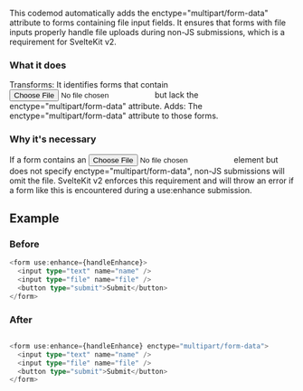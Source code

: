 This codemod automatically adds the enctype="multipart/form-data" attribute to forms containing file input fields. It ensures that forms with file inputs properly handle file uploads during non-JS submissions, which is a requirement for SvelteKit v2.

### What it does
Transforms: It identifies forms that contain <input type="file"> but lack the enctype="multipart/form-data" attribute.
Adds: The enctype="multipart/form-data" attribute to those forms.

### Why it's necessary
If a form contains an <input type="file"> element but does not specify enctype="multipart/form-data", non-JS submissions will omit the file. SvelteKit v2 enforces this requirement and will throw an error if a form like this is encountered during a use:enhance submission.

## Example
### Before

```ts
<form use:enhance={handleEnhance}>
  <input type="text" name="name" />
  <input type="file" name="file" />
  <button type="submit">Submit</button>
</form>

```

### After

```ts

<form use:enhance={handleEnhance} enctype="multipart/form-data">
  <input type="text" name="name" />
  <input type="file" name="file" />
  <button type="submit">Submit</button>
</form>
```

